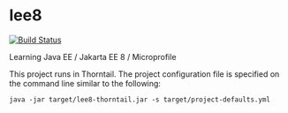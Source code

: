# lee8

[![Build Status](https://travis-ci.com/nderwin/lee8.svg?branch=develop)](https://travis-ci.com/nderwin/lee8)

Learning Java EE / Jakarta EE 8 / Microprofile

This project runs in Thorntail.  The project configuration file is specified on the command line similar to the following:

```
java -jar target/lee8-thorntail.jar -s target/project-defaults.yml
```
